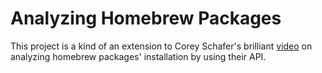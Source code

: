 # Analyzing Homebrew Packages
This project is a kind of an extension to Corey Schafer's brilliant [video](https://www.youtube.com/watch?v=1lxrb_ezP-g) on analyzing homebrew packages' installation by using their API.
